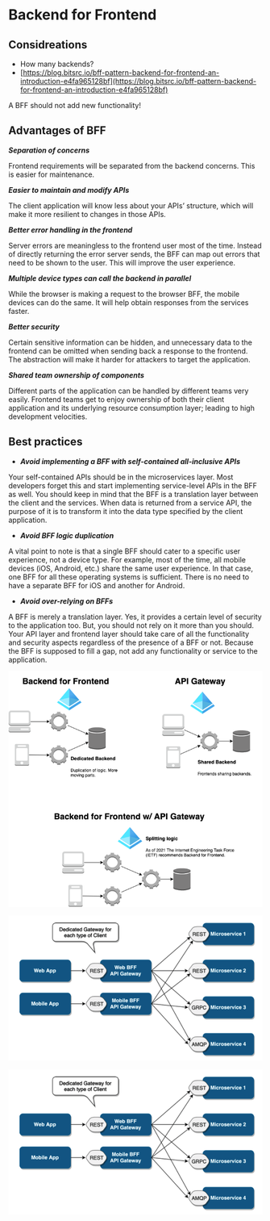# Backend for Frontend

## Considreations
* How many backends?
* [https://blog.bitsrc.io/bff-pattern-backend-for-frontend-an-introduction-e4fa965128bf](https://blog.bitsrc.io/bff-pattern-backend-for-frontend-an-introduction-e4fa965128bf)

A BFF should not add new functionality!

## Advantages of BFF
___Separation of concerns___

  Frontend requirements will be separated from the backend concerns. This is easier for maintenance.

___Easier to maintain and modify APIs___

The client application will know less about your APIs’ structure, which will make it more resilient to changes in those APIs.

___Better error handling in the frontend___

Server errors are meaningless to the frontend user most of the time. Instead of directly returning the error server sends, the BFF can map out errors that need to be shown to the user. This will improve the user experience.

___Multiple device types can call the backend in parallel___

While the browser is making a request to the browser BFF, the mobile devices can do the same. It will help obtain responses from the services faster.

___Better security___

Certain sensitive information can be hidden, and unnecessary data to the frontend can be omitted when sending back a response to the frontend. The abstraction will make it harder for attackers to target the application.

___Shared team ownership of components___

Different parts of the application can be handled by different teams very easily. Frontend teams get to enjoy ownership of both their client application and its underlying resource consumption layer; leading to high development velocities.

## Best practices
* ___Avoid implementing a BFF with self-contained all-inclusive APIs___

Your self-contained APIs should be in the microservices layer. Most developers forget this and start implementing service-level APIs in the BFF as well. You should keep in mind that the BFF is a translation layer between the client and the services. When data is returned from a service API, the purpose of it is to transform it into the data type specified by the client application.

* ___Avoid BFF logic duplication___

A vital point to note is that a single BFF should cater to a specific user experience, not a device type. For example, most of the time, all mobile devices (iOS, Android, etc.) share the same user experience. In that case, one BFF for all these operating systems is sufficient. There is no need to have a separate BFF for iOS and another for Android.

* ___Avoid over-relying on BFFs___

A BFF is merely a translation layer. Yes, it provides a certain level of security to the application too. But, you should not rely on it more than you should. Your API layer and frontend layer should take care of all the functionality and security aspects regardless of the presence of a BFF or not. Because the BFF is supposed to fill a gap, not add any functionality or service to the application.


![BFF](api-overview.png "Overview")

![BFF](bff-pattern-with-microservices.png "Backend for Frontend")

![BFF](bff-pattern-with-microservices.png "Backend for Frontend")
